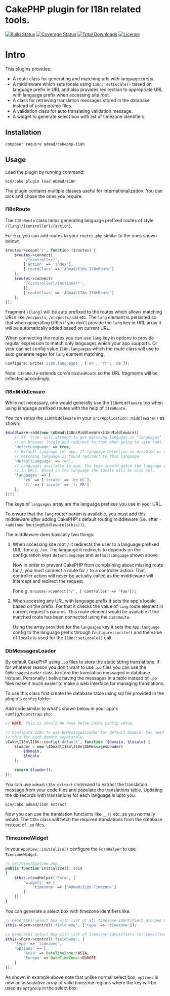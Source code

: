 # CakePHP plugin for I18n related tools.

[![Build Status](https://img.shields.io/github/actions/workflow/status/ADmad/cakephp-i18n/ci.yml?branch=master&style=flat-square)](https://github.com/ADmad/cakephp-i18n/actions/workflows/ci.yml?query=branch%3Amaster)
[![Coverage Status](https://img.shields.io/codecov/c/github/ADmad/cakephp-i18n.svg?style=flat-square)](https://codecov.io/github/ADmad/cakephp-i18n)
[![Total Downloads](https://img.shields.io/packagist/dt/ADmad/cakephp-i18n.svg?style=flat-square)](https://packagist.org/packages/ADmad/cakephp-i18n)
[![License](https://img.shields.io/badge/license-MIT-blue.svg?style=flat-square)](LICENSE.txt)

# Intro

This plugins provides:

- A route class for generating and matching urls with language prefix.
- A middleware which sets locale using `I18n::setLocale()`
  based on language prefix in URL and also provides redirection to appropriate
  URL with language prefix when accessing site root.
- A class for retrieving translation messages stored in the database instead of using po/mo files.
- A validation class for auto translating validation message.
- A widget to generate select box with list of timezone identifiers.

## Installation

```
composer require admad/cakephp-i18n
```

## Usage

Load the plugin by running command:

```
bin/cake plugin load ADmad/I18n
```

The plugin contains multiple classes useful for internationalization. You can pick
and chose the ones you require.

### I18nRoute

The `I18nRoute` class helps generating language prefixed routes of style
`/{lang}/{controller}/{action}`.

For e.g. you can add routes to your `routes.php` similar to the ones shown below:

```php
$routes->scope('/', function ($routes) {
    $routes->connect(
        '/{controller}',
        ['action' => 'index'],
        ['routeClass' => 'ADmad/I18n.I18nRoute']
    );
    $routes->connect(
        '/{controller}/{action}/*',
        [],
        ['routeClass' => 'ADmad/I18n.I18nRoute']
    );
});
```

Fragment `/{lang}` will be auto prefixed to the routes which allows matching
URLs like `/en/posts`, `/en/posts/add` etc. The `lang` element is persisted so
that when generating URLs if you don't provide the `lang` key in URL array it
will be automatically added based on current URL.

When connecting the routes you can use `lang` key in options to provide regular
expression to match only languages which your app supports. Or your can set
config value `I18n.languages` which the route class will use to auto generate
regex for `lang` element matching:

```php
Configure::write('I18n.languages', ['en', 'fr', 'de']);
```

Note: `I18nRoute` extends core's `DashedRoute` so the URL fragments will be
inflected accordingly.

### I18nMiddleware

While not necessary, one would generally use the `I18nMiddleware` too when using
language prefixed routes with the help of `I18nRoute`.

You can setup the `I18nMiddleware` in your `src/Application::middleware()` as
shown:

```php
$middlware->add(new \ADmad\I18n\Middleware\I18nMiddleware([
    // If `true` will attempt to get matching languges in "languages" list based
    // on browser locale and redirect to that when going to site root.
    'detectLanguage' => true,
    // Default language for app. If language detection is disabled or no
    // matching language is found redirect to this language
    'defaultLanguage' => 'en',
    // Languages available in app. The keys should match the language prefix used
    // in URLs. Based on the language the locale will be also set.
    'languages' => [
        'en' => ['locale' => 'en_US'],
        'fr' => ['locale' => 'fr_FR']
    ],
]));
```

The keys of `languages` array are the language prefixes you use in your URL.

To ensure that the `lang` router param is available, you must add this middleware
*after* adding CakePHP's default routing middleware (i.e. after `->add(new RoutingMiddleware($this))`).

The middleware does basically two things:

1. When accessing site root `/` it redirects the user to a language prefixed URL,
   for e.g. `/en`. The langauge it redirects to depends on the configuration keys
   `detectLanguage` and `defaultLanguage` shown above.

   Now in order to prevent CakePHP from complaining about missing route for `/`,
   you must connect a route for `/` to a controller action. That controller action
   will never be actually called as the middleware will intercept and redirect
   the request.

   For e.g. `$routes->connect('/', ['controller' => 'Foo']);`

2. When accesing any URL with language prefix it sets the app's locale based
   on the prefix. For that it checks the value of `lang` route element in current
   request's params. This route element would be available if the matched route
   has been connected using the `I18nRoute`.

   Using the array provided for the `languages` key it sets the `App.language`
   config to the language prefix through `Configure::write()` and the value of `locale`
   is used for the `I18n::setLocale()` call.

### DbMessagesLoader

By default CakePHP using `.po` files to store the static string translations. If
for whatever reason you don't want to use `.po` files you can use the `DbMessagesLoader`
class to store the translation messaged in database instead. Personally I belive
having the messages in a table instead of `.po` files make it much easier to
make a web interface for managing translations.

To use this class first create the database table using sql file provided in the
plugin's `config` folder.

Add code similar to what's shown below in your app's `config/bootstrap.php`:

```php
// NOTE: This is should be done below Cache config setup.

// Configure I18n to use DbMessagesLoader for default domain. You need to do
// this for each domain separately.
\Cake\I18n\I18n::config('default', function ($domain, $locale) {
    $loader = new \ADmad\I18n\I18n\DbMessagesLoader(
        $domain,
        $locale
    );

    return $loader();
});
```

You can use `admad/i18n extract` command to extract the translation message from your
code files and populate the translations table. Updating the db records with
translations for each language is upto you.

```
bin/cake admad/i18n extract
```

Now you can use the translation functions like `__()` etc. as you normally would.
The `I18n` class will fetch the required translations from the database instead
of `.po` files.

### TimezoneWidget

In your `AppView::initialize()` configure the `FormHelper` to use `TimezoneWidget`.

```php
// src/View/AppView.php
public function initialize(): void
{
    $this->loadHelper('Form', [
        'widgets' => [
            'timezone' => ['ADmad/I18n.Timezone']
        ]
    ]);
}
```

You can generate a select box with timezone identifiers like:

```php
// Generates select box with list of all timezone identifiers grouped by regions.
$this->Form->control('fieldname', ['type' => 'timezone']);

// Generates select box with list of timezone identifiers for specified regions.
$this->Form->control('fieldname', [
    'type' => 'timezone',
    'options' => [
        'Asia' => DateTimeZone::ASIA,
        'Europe' => DateTimeZone::EUROPE
    ]
]);
```

As shown in example above note that unlike normal select box, `options` is now
an associative array of valid timezone regions where the key will be used as
`optgroup` in the select box.
